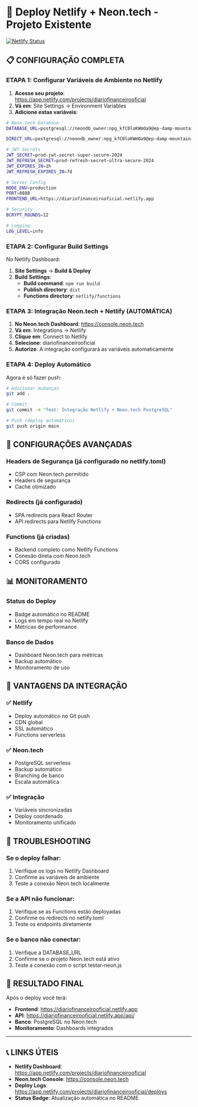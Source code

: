 # 🚀 Deploy Netlify + Neon.tech - Projeto Existente

[![Netlify Status](https://api.netlify.com/api/v1/badges/a45da6df-8890-495f-a358-76b48066f7a6/deploy-status)](https://app.netlify.com/projects/diariofinanceirooficial/deploys)

## 📋 **CONFIGURAÇÃO COMPLETA**

### **ETAPA 1: Configurar Variáveis de Ambiente no Netlify**

1. **Acesse seu projeto**: https://app.netlify.com/projects/diariofinanceirooficial
2. **Vá em**: Site Settings → Environment Variables
3. **Adicione estas variáveis**:

```bash
# Neon.tech Database
DATABASE_URL=postgresql://neondb_owner:npg_kfC0loKWmOa9@ep-damp-mountain-adskjhfm-pooler.c-2.us-east-1.aws.neon.tech/neondb?sslmode=require&channel_binding=require

DIRECT_URL=postgresql://neondb_owner:npg_kfC0loKWmOa9@ep-damp-mountain-adskjhfm-pooler.c-2.us-east-1.aws.neon.tech/neondb?sslmode=require&channel_binding=require

# JWT Secrets
JWT_SECRET=prod-jwt-secret-super-secure-2024
JWT_REFRESH_SECRET=prod-refresh-secret-ultra-secure-2024
JWT_EXPIRES_IN=1h
JWT_REFRESH_EXPIRES_IN=7d

# Server Config
NODE_ENV=production
PORT=8888
FRONTEND_URL=https://diariofinanceirooficial.netlify.app

# Security
BCRYPT_ROUNDS=12

# Logging
LOG_LEVEL=info
```

### **ETAPA 2: Configurar Build Settings**

No Netlify Dashboard:
1. **Site Settings** → **Build & Deploy**
2. **Build Settings**:
   - **Build command**: `npm run build`
   - **Publish directory**: `dist`
   - **Functions directory**: `netlify/functions`

### **ETAPA 3: Integração Neon.tech + Netlify (AUTOMÁTICA)**

1. **No Neon.tech Dashboard**: https://console.neon.tech
2. **Vá em**: Integrations → Netlify
3. **Clique em**: Connect to Netlify
4. **Selecione**: diariofinanceirooficial
5. **Autorize**: A integração configurará as variáveis automaticamente

### **ETAPA 4: Deploy Automático**

Agora é só fazer push:

```bash
# Adicionar mudanças
git add .

# Commit
git commit -m "feat: Integração Netlify + Neon.tech PostgreSQL"

# Push (deploy automático)
git push origin main
```

## 🔧 **CONFIGURAÇÕES AVANÇADAS**

### **Headers de Segurança** (já configurado no netlify.toml)
- CSP com Neon.tech permitido
- Headers de segurança
- Cache otimizado

### **Redirects** (já configurado)
- SPA redirects para React Router
- API redirects para Netlify Functions

### **Functions** (já criadas)
- Backend completo como Netlify Functions
- Conexão direta com Neon.tech
- CORS configurado

## 📊 **MONITORAMENTO**

### **Status do Deploy**
- Badge automático no README
- Logs em tempo real no Netlify
- Métricas de performance

### **Banco de Dados**
- Dashboard Neon.tech para métricas
- Backup automático
- Monitoramento de uso

## 🎯 **VANTAGENS DA INTEGRAÇÃO**

### ✅ **Netlify**
- Deploy automático no Git push
- CDN global
- SSL automático
- Functions serverless

### ✅ **Neon.tech**
- PostgreSQL serverless
- Backup automático
- Branching de banco
- Escala automática

### ✅ **Integração**
- Variáveis sincronizadas
- Deploy coordenado
- Monitoramento unificado

## 🚨 **TROUBLESHOOTING**

### **Se o deploy falhar:**
1. Verifique os logs no Netlify Dashboard
2. Confirme as variáveis de ambiente
3. Teste a conexão Neon.tech localmente

### **Se a API não funcionar:**
1. Verifique se as Functions estão deployadas
2. Confirme os redirects no netlify.toml
3. Teste os endpoints diretamente

### **Se o banco não conectar:**
1. Verifique a DATABASE_URL
2. Confirme se o projeto Neon.tech está ativo
3. Teste a conexão com o script testar-neon.js

## 🎉 **RESULTADO FINAL**

Após o deploy você terá:

- **Frontend**: https://diariofinanceirooficial.netlify.app
- **API**: https://diariofinanceirooficial.netlify.app/api/
- **Banco**: PostgreSQL no Neon.tech
- **Monitoramento**: Dashboards integrados

---

## 📞 **LINKS ÚTEIS**

- **Netlify Dashboard**: https://app.netlify.com/projects/diariofinanceirooficial
- **Neon.tech Console**: https://console.neon.tech
- **Deploy Logs**: https://app.netlify.com/projects/diariofinanceirooficial/deploys
- **Status Badge**: Atualização automática no README